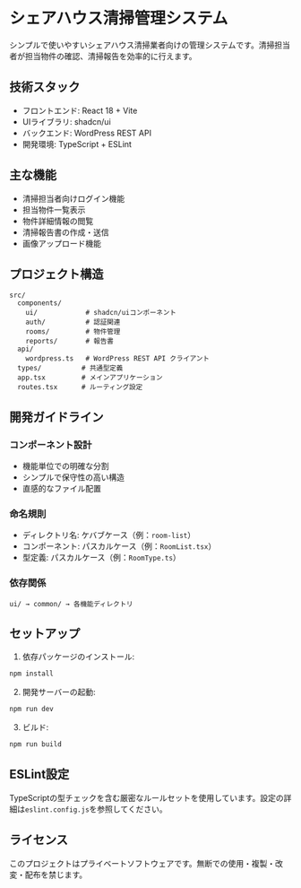 # シェアハウス清掃管理システム

シンプルで使いやすいシェアハウス清掃業者向けの管理システムです。清掃担当者が担当物件の確認、清掃報告を効率的に行えます。

## 技術スタック

- フロントエンド: React 18 + Vite
- UIライブラリ: shadcn/ui
- バックエンド: WordPress REST API
- 開発環境: TypeScript + ESLint

## 主な機能

- 清掃担当者向けログイン機能
- 担当物件一覧表示
- 物件詳細情報の閲覧
- 清掃報告書の作成・送信
- 画像アップロード機能

## プロジェクト構造

```
src/
  components/
    ui/            # shadcn/uiコンポーネント
    auth/          # 認証関連
    rooms/         # 物件管理
    reports/       # 報告書
  api/
    wordpress.ts   # WordPress REST API クライアント
  types/          # 共通型定義
  app.tsx         # メインアプリケーション
  routes.tsx      # ルーティング設定
```

## 開発ガイドライン

### コンポーネント設計

- 機能単位での明確な分割
- シンプルで保守性の高い構造
- 直感的なファイル配置

### 命名規則

- ディレクトリ名: ケバブケース（例：`room-list`）
- コンポーネント: パスカルケース（例：`RoomList.tsx`）
- 型定義: パスカルケース（例：`RoomType.ts`）

### 依存関係

```
ui/ → common/ → 各機能ディレクトリ
```

## セットアップ

1. 依存パッケージのインストール:
```bash
npm install
```

2. 開発サーバーの起動:
```bash
npm run dev
```

3. ビルド:
```bash
npm run build
```

## ESLint設定

TypeScriptの型チェックを含む厳密なルールセットを使用しています。設定の詳細は`eslint.config.js`を参照してください。

## ライセンス

このプロジェクトはプライベートソフトウェアです。無断での使用・複製・改変・配布を禁じます。
